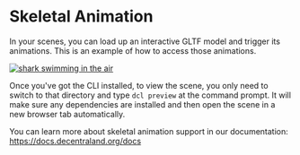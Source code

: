 # Skeletal Animation

In your scenes, you can load up an interactive GLTF model and trigger its animations. This is an example of how to access those animations.

[![shark swimming in the air](https://img.youtube.com/vi/Xf0D2hROq_g/0.jpg)](https://www.youtube.com/watch?v=Xf0D2hROq_g)

Once you've got the CLI installed, to view the scene, you only need to switch to that directory and type `dcl preview` at the command prompt. It will make sure any dependencies are installed and then open the scene in a new browser tab automatically.

You can learn more about skeletal animation support in our documentation: https://docs.decentraland.org/docs
